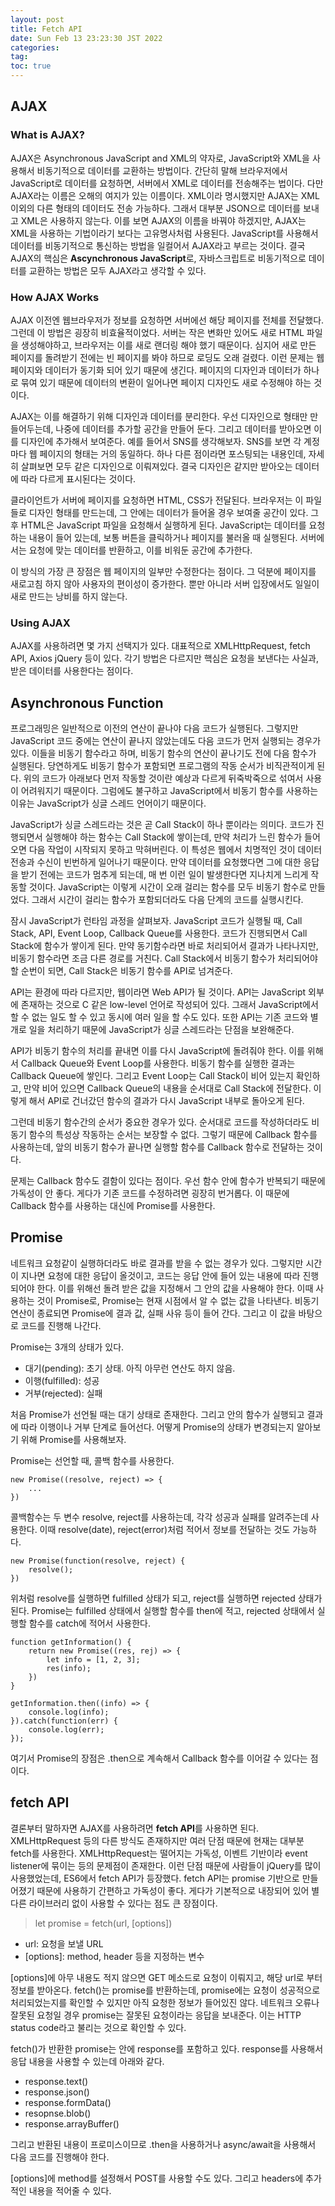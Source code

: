 ```yaml
---
layout: post
title: Fetch API
date: Sun Feb 13 23:23:30 JST 2022
categories:
tag:
toc: true
---
```


## AJAX

### What is AJAX?

AJAX은 Asynchronous JavaScript and XML의 약자로, JavaScript와 XML을 사용해서 비동기적으로 데이터를 교환하는 방법이다.
간단히 말해 브라우저에서 JavaScript로 데이터를 요청하면, 서버에서 XML로 데이터를 전송해주는 법이다.
다만 AJAX라는 이름은 오해의 여지가 있는 이름이다.
XML이라 명시했지만 AJAX는 XML 이외의 다른 형태의 데이터도 전송 가능하다.
그래서 대부분 JSON으로 데이터를 보내고 XML은 사용하지 않는다.
이를 보면 AJAX의 이름을 바꿔야 하겠지만, AJAX는 XML을 사용하는 기법이라기 보다는 고유명사처럼 사용된다.
JavaScript를 사용해서 데이터를 비동기적으로 통신하는 방법을 일컬어서 AJAX라고 부르는 것이다.
결국 AJAX의 핵심은 **Ascynchronous JavaScript**로, 자바스크립트로 비동기적으로 데이터를 교환하는 방법은 모두 AJAX라고 생각할 수 있다.

### How AJAX Works

AJAX 이전엔 웹브라우저가 정보를 요청하면 서버에선 해당 페이지를 전체를 전달했다.
그런데 이 방법은 굉장히 비효율적이었다.
서버는 작은 변화만 있어도 새로 HTML 파일을 생성해야하고, 브라우저는 이를 새로 랜더링 해야 했기 때문이다.
심지어 새로 만든 페이지를 돌려받기 전에는 빈 페이지를 봐야 하므로 로딩도 오래 걸렸다.
이런 문제는 웹 페이지와 데이터가 동기화 되어 있기 때문에 생긴다.
페이지의 디자인과 데이터가 하나로 묶여 있기 때문에 데이터의 변환이 일어나면 페이지 디자인도 새로 수정해야 하는 것이다.

AJAX는 이를 해결하기 위해 디자인과 데이터를 분리한다.
우선 디자인으로 형태만 만들어두는데, 나중에 데이터를 추가할 공간을 만들어 둔다.
그리고 데이터를 받아오면 이를 디자인에 추가해서 보여준다.
예를 들어서 SNS를 생각해보자.
SNS를 보면 각 계정마다 웹 페이지의 형태는 거의 동일하다.
하나 다른 점이라면 포스팅되는 내용인데, 자세히 살펴보면 모두 같은 디자인으로 이뤄져있다.
결국 디자인은 같지만 받아오는 데이터에 따라 다르게 표시된다는 것이다.

클라이언트가 서버에 페이지를 요청하면 HTML, CSS가 전달된다.
브라우저는 이 파일들로 디자인 형태를 만드는데, 그 안에는 데이터가 들어올 경우 보여줄 공간이 있다.
그 후 HTML은 JavaScript 파일을 요청해서 실행하게 된다.
JavaScript는 데이터를 요청하는 내용이 들어 있는데, 보통 버튼을 클릭하거나 페이지를 불러올 때 실행된다.
서버에서는 요청에 맞는 데이터를 반환하고, 이를 비워둔 공간에 추가한다.

이 방식의 가장 큰 장점은 웹 페이지의 일부만 수정한다는 점이다.
그 덕분에 페이지를 새로고침 하지 않아 사용자의 편이성이 증가한다.
뿐만 아니라 서버 입장에서도 일일이 새로 만드는 낭비를 하지 않는다.

### Using AJAX

AJAX를 사용하려면 몇 가지 선택지가 있다.
대표적으로 XMLHttpRequest, fetch API, Axios jQuery 등이 있다.
각기 방법은 다르지만 핵심은 요청을 보낸다는 사실과, 받은 데이터를 사용한다는 점이다.

## Asynchronous Function

프로그래밍은 일반적으로 이전의 연산이 끝나야 다음 코드가 실행된다.
그렇지만 JavaScript 코드 중에는 연산이 끝나지 않았는데도 다음 코드가 먼저 실행되는 경우가 있다.
이들을 비동기 함수라고 하며, 비동기 함수의 연산이 끝나기도 전에 다음 함수가 실행된다.
당연하게도 비동기 함수가 포함되면 프로그램의 작동 순서가 비직관적이게 된다.
위의 코드가 아래보다 먼저 작동할 것이란 예상과 다르게 뒤죽박죽으로 섞여서 사용이 어려워지기 때문이다.
그럼에도 불구하고 JavaScript에서 비동기 함수를 사용하는 이유는 JavaScript가 싱글 스레드 언어이기 때문이다.

JavaScript가 싱글 스레드라는 것은 곧 Call Stack이 하나 뿐이라는 의미다.
코드가 진행되면서 실행해야 하는 함수는 Call Stack에 쌓이는데, 만약 처리가 느린 함수가 들어오면 다음 작업이 시작되지 못하고 막혀버린다.
이 특성은 웹에서 치명적인 것이 데이터 전송과 수신이 빈번하게 일어나기 때문이다.
만약 데이터를 요청했다면 그에 대한 응답을 받기 전에는 코드가 멈추게 되는데, 매 번 이런 일이 발생한다면 지나치게 느리게 작동할 것이다.
JavaScript는 이렇게 시간이 오래 걸리는 함수를 모두 비동기 함수로 만들었다.
그래서 시간이 걸리는 함수가 포함되더라도 다음 단계의 코드를 실행시킨다.

잠시 JavaScript가 런타임 과정을 살펴보자.
JavaScript 코드가 실행될 때, Call Stack, API, Event Loop, Callback Queue를 사용한다.
코드가 진행되면서 Call Stack에 함수가 쌓이게 된다.
만약 동기함수라면 바로 처리되어서 결과가 나타나지만, 비동기 함수라면 조금 다른 경로를 거친다.
Call Stack에서 비동기 함수가 처리되어야 할 순번이 되면, Call Stack은 비동기 함수를 API로 넘겨준다.

API는 환경에 따라 다르지만, 웹이라면 Web API가 될 것이다.
API는 JavaScript 외부에 존재하는 것으로 C 같은 low-level 언어로 작성되어 있다.
그래서 JavaScript에서 할 수 없는 일도 할 수 있고 동시에 여러 일을 할 수도 있다.
또한 API는 기존 코드와 별개로 일을 처리하기 때문에 JavaScript가 싱글 스레드라는 단점을 보완해준다.

API가 비동기 함수의 처리를 끝내면 이를 다시 JavaScript에 돌려줘야 한다.
이를 위해서 Callback Queue와 Event Loop를 사용한다.
비동기 함수를 실행한 결과는 Callback Queue에 쌓인다.
그리고 Event Loop는 Call Stack이 비어 있는지 확인하고, 만약 비어 있으면 Callback Queue의 내용을 순서대로 Call Stack에 전달한다.
이렇게 해서 API로 건너갔던 함수의 결과가 다시 JavaScript 내부로 돌아오게 된다.

그런데 비동기 함수간의 순서가 중요한 경우가 있다.
순서대로 코드를 작성하더라도 비동기 함수의 특성상 작동하는 순서는 보장할 수 없다.
그렇기 때문에 Callback 함수를 사용하는데, 앞의 비동기 함수가 끝나면 실행할 함수를 Callback 함수로 전달하는 것이다.

문제는 Callback 함수도 결함이 있다는 점이다.
우선 함수 안에 함수가 반복되기 때문에 가독성이 안 좋다.
게다가 기존 코드를 수정하려면 굉장히 번거롭다.
이 때문에 Callback 함수를 사용하는 대신에 Promise를 사용한다.

## Promise

네트워크 요청같이 실행하더라도 바로 결과를 받을 수 없는 경우가 있다.
그렇지만 시간이 지나면 요청에 대한 응답이 올것이고, 코드는 응답 안에 들어 있는 내용에 따라 진행 되어야 한다.
이를 위해선 돌려 받은 값을 지정해서 그 안의 값을 사용해야 한다.
이때 사용하는 것이 Promise로, Promise는 현재 시점에서 알 수 없는 값을 나타낸다.
비동기 연산이 종료되면 Promise에 결과 값, 실패 사유 등이 들어 간다.
그리고 이 값을 바탕으로 코드를 진행해 나간다.

Promise는 3개의 상태가 있다.

-   대기(pending): 초기 상태. 아직 아무런 연산도 하지 않음.
-   이행(fulfilled): 성공
-   거부(rejected): 실패

처음 Promise가 선언될 때는 대기 상태로 존재한다.
그리고 안의 함수가 실행되고 결과에 따라 이행이나 거부 단계로 들어선다.
어떻게 Promise의 상태가 변경되는지 알아보기 위해 Promise를 사용해보자.

Promise는 선언할 때, 콜백 함수를 사용한다.

```
new Promise((resolve, reject) => {
    ...
})
```

콜백함수는 두 변수 resolve, reject를 사용하는데, 각각 성공과 실패를 알려주는데 사용한다.
이때 resolve(date), reject(error)처럼 적어서 정보를 전달하는 것도 가능하다.

```
new Promise(function(resolve, reject) {
    resolve();
})
```

위처럼 resolve를 실행하면 fulfilled 상태가 되고, reject를 실행하면 rejected 상태가 된다.
Promise는 fulfilled 상태에서 실행할 함수를 then에 적고, rejected 상태에서 실행할 함수를 catch에 적어서 사용한다.

```
function getInformation() {
    return new Promise((res, rej) => {
        let info = [1, 2, 3];
        res(info);
    })
}

getInformation.then((info) => {
    console.log(info);
}).catch(function(err) {
    console.log(err);
});
```

여기서 Promise의 장점은 .then으로 계속해서 Callback 함수를 이어갈 수 있다는 점이다.

## fetch API

결론부터 말하자면 AJAX를 사용하려면 **fetch API**를 사용하면 된다.
XMLHttpRequest 등의 다른 방식도 존재하지만 여러 단점 때문에 현재는 대부분 fetch를 사용한다.
XMLHttpRequest는 떨어지는 가독성, 이벤트 기반이라 event listener에 묶이는 등의 문제점이 존재한다.
이런 단점 때문에 사람들이 jQuery를 많이 사용했었는데, ES6에서 fetch API가 등장했다.
fetch API는 promise 기반으로 만들어졌기 때문에 사용하기 간편하고 가독성이 좋다.
게다가 기본적으로 내장되어 있어 별다른 라이브러리 없이 사용할 수 있다는 점도 큰 장점이다.

> let promise = fetch(url, [options])

-   url: 요청을 보낼 URL
-   [options]: method, header 등을 지정하는 변수

[options]에 아무 내용도 적지 않으면 GET 메소드로 요청이 이뤄지고, 해당 url로 부터 정보를 받아온다.
fetch()는 promise를 반환하는데, promise에는 요청이 성공적으로 처리되었는지를 확인할 수 있지만 아직 요청한 정보가 들어있진 않다.
네트워크 오류나 잘못된 요청일 경우 promise는 잘못된 요청이라는 응답을 보내준다.
이는 HTTP status code라고 불리는 것으로 확인할 수 있다.

fetch()가 반환한 promise는 안에 response를 포함하고 있다.
response를 사용해서 응답 내용을 사용할 수 있는데 아래와 같다.

-   response.text()
-   response.json()
-   response.formData()
-   resopnse.blob()
-   response.arrayBuffer()

그리고 반환된 내용이 프로미스이므로 .then을 사용하거나 async/await을 사용해서 다음 코드를 진행해야 한다.

[options]에 method를 설정해서 POST를 사용할 수도 있다.
그리고 headers에 추가적인 내용을 적어줄 수 있다.
